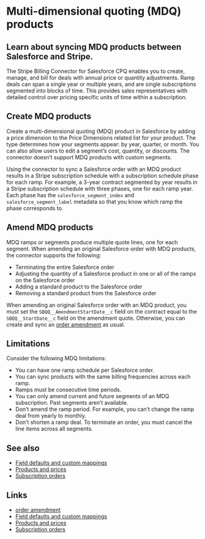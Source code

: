 # Multi-dimensional quoting (MDQ) products

## Learn about syncing MDQ products between Salesforce and Stripe.

The Stripe Billing Connector for Salesforce CPQ enables you to create, manage,
and bill for deals with annual price or quantity adjustments. Ramp deals can
span a single year or multiple years, and are single subscriptions segmented
into blocks of time. This provides sales representatives with detailed control
over pricing specific units of time within a subscription.

## Create MDQ products

Create a multi-dimensional quoting (MDQ) product in Salesforce by adding a price
dimension to the Price Dimensions related list for your product. The type
determines how your segments appear: by year, quarter, or month. You can also
allow users to edit a segment’s cost, quantity, or discounts. The connector
doesn’t support MDQ products with custom segments.

Using the connector to sync a Salesforce order with an MDQ product results in a
Stripe subscription schedule with a subscription schedule phase for each ramp.
For example, a 3-year contract segmented by year results in a Stripe
subscription schedule with three phases, one for each ramp year. Each phase has
the `salesforce_segment_index` and `salesforce_segment_label` metadata so that
you know which ramp the phase corresponds to.

## Amend MDQ products

MDQ ramps or segments produce multiple quote lines, one for each segment. When
amending an original Salesforce order with MDQ products, the connector supports
the following:

- Terminating the entire Salesforce order
- Adjusting the quantity of a Salesforce product in one or all of the ramps on
the Salesforce order
- Adding a standard product to the Salesforce order
- Removing a standard product from the Salesforce order

When amending an original Salesforce order with an MDQ product, you must set the
`SBQQ__AmendmentStartDate__c` field on the contract equal to the
`SBQQ__StartDate__c` field on the amendment quote. Otherwise, you can create and
sync an [order
amendment](https://docs.stripe.com/connectors/salesforce-cpq/subscription-order-amendments)
as usual.

## Limitations

Consider the following MDQ limitations:

- You can have one ramp schedule per Salesforce order.
- You can sync products with the same billing frequencies across each ramp.
- Ramps must be consecutive time periods.
- You can only amend current and future segments of an MDQ subscription. Past
segments aren’t available.
- Don’t amend the ramp period. For example, you can’t change the ramp deal from
yearly to monthly.
- Don’t shorten a ramp deal. To terminate an order, you must cancel the line
items across all segments.

## See also

- [Field defaults and custom
mappings](https://docs.stripe.com/connectors/salesforce-cpq/field-mappings)
- [Products and
prices](https://docs.stripe.com/connectors/salesforce-cpq/products-prices)
- [Subscription
orders](https://docs.stripe.com/connectors/salesforce-cpq/subscriptions)

## Links

- [order
amendment](https://docs.stripe.com/connectors/salesforce-cpq/subscription-order-amendments)
- [Field defaults and custom
mappings](https://docs.stripe.com/connectors/salesforce-cpq/field-mappings)
- [Products and
prices](https://docs.stripe.com/connectors/salesforce-cpq/products-prices)
- [Subscription
orders](https://docs.stripe.com/connectors/salesforce-cpq/subscriptions)